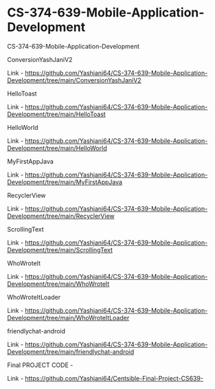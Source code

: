 # CS-374-639-Mobile-Application-Development
CS-374-639-Mobile-Application-Development


ConversionYashJaniV2

Link - https://github.com/Yashjani64/CS-374-639-Mobile-Application-Development/tree/main/ConversionYashJaniV2


HelloToast

Link - https://github.com/Yashjani64/CS-374-639-Mobile-Application-Development/tree/main/HelloToast


HelloWorld

Link - https://github.com/Yashjani64/CS-374-639-Mobile-Application-Development/tree/main/HelloWorld


MyFirstAppJava

Link - https://github.com/Yashjani64/CS-374-639-Mobile-Application-Development/tree/main/MyFirstAppJava


RecyclerView

Link - https://github.com/Yashjani64/CS-374-639-Mobile-Application-Development/tree/main/RecyclerView


ScrollingText

Link - https://github.com/Yashjani64/CS-374-639-Mobile-Application-Development/tree/main/ScrollingText


WhoWroteIt

Link - https://github.com/Yashjani64/CS-374-639-Mobile-Application-Development/tree/main/WhoWroteIt


WhoWroteItLoader 

Link - https://github.com/Yashjani64/CS-374-639-Mobile-Application-Development/tree/main/WhoWroteItLoader


friendlychat-android

Link - https://github.com/Yashjani64/CS-374-639-Mobile-Application-Development/tree/main/friendlychat-android



Final PROJECT CODE - 

Link - https://github.com/Yashjani64/Centsible-Final-Project-CS639-
